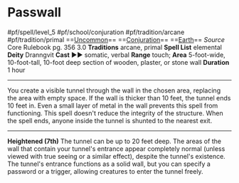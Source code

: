 # Passwall
#pf/spell/level_5 #pf/school/conjuration #pf/tradition/arcane #pf/tradition/primal
==[Uncommon](../../../Traits/Uncommon.md)== ==[Conjuration](../../../Traits/Conjuration.md)== ==[Earth](../../../Traits/Earth.md)==
*Source* Core Rulebook pg. 356 3.0
**Traditions** arcane, primal
**Spell List** elemental
**Deity** Dranngvit
**Cast** ►► somatic, verbal
**Range** touch; **Area** 5-foot-wide, 10-foot-tall, 10-foot deep section of wooden, plaster, or stone wall
**Duration** 1 hour

---
You create a visible tunnel through the wall in the chosen area, replacing the area with empty space. If the wall is thicker than 10 feet, the tunnel ends 10 feet in. Even a small layer of metal in the wall prevents this spell from functioning. This spell doesn't reduce the integrity of the structure. When the spell ends, anyone inside the tunnel is shunted to the nearest exit.

<hr>

**Heightened (7th)** The tunnel can be up to 20 feet deep. The areas of the wall that contain your tunnel's entrance appear completely normal (unless viewed with true seeing or a similar effect), despite the tunnel's existence. The tunnel's entrance functions as a solid wall, but you can specify a password or a trigger, allowing creatures to enter the tunnel freely.